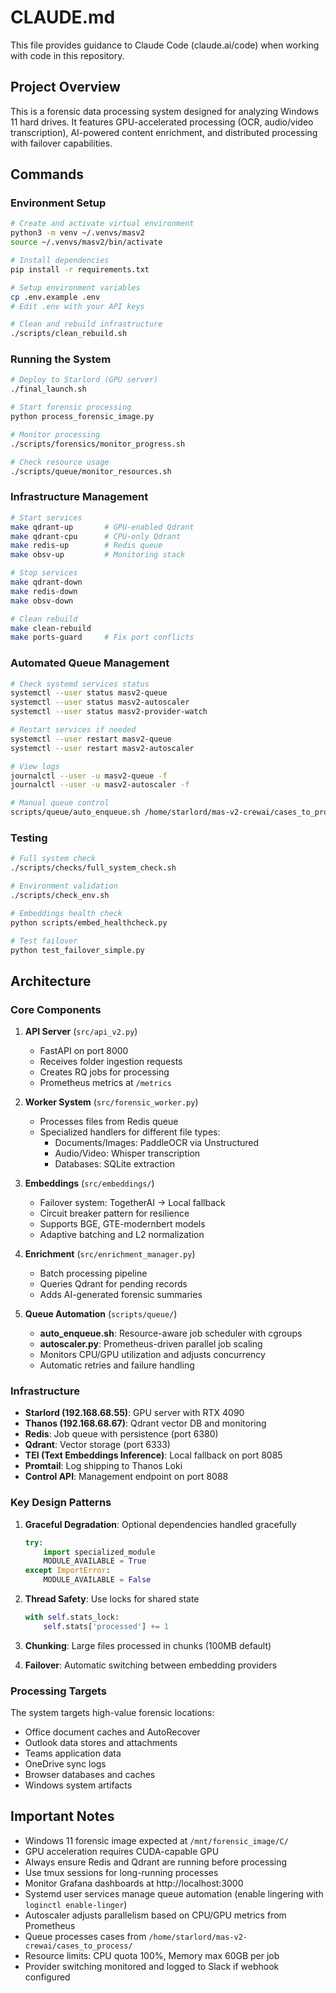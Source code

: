 # CLAUDE.md

This file provides guidance to Claude Code (claude.ai/code) when working with code in this repository.

## Project Overview

This is a forensic data processing system designed for analyzing Windows 11 hard drives. It features GPU-accelerated processing (OCR, audio/video transcription), AI-powered content enrichment, and distributed processing with failover capabilities.

## Commands

### Environment Setup
```bash
# Create and activate virtual environment
python3 -m venv ~/.venvs/masv2
source ~/.venvs/masv2/bin/activate

# Install dependencies
pip install -r requirements.txt

# Setup environment variables
cp .env.example .env
# Edit .env with your API keys

# Clean and rebuild infrastructure
./scripts/clean_rebuild.sh
```

### Running the System
```bash
# Deploy to Starlord (GPU server)
./final_launch.sh

# Start forensic processing
python process_forensic_image.py

# Monitor processing
./scripts/forensics/monitor_progress.sh

# Check resource usage
./scripts/queue/monitor_resources.sh
```

### Infrastructure Management
```bash
# Start services
make qdrant-up       # GPU-enabled Qdrant
make qdrant-cpu      # CPU-only Qdrant
make redis-up        # Redis queue
make obsv-up         # Monitoring stack

# Stop services
make qdrant-down
make redis-down
make obsv-down

# Clean rebuild
make clean-rebuild
make ports-guard     # Fix port conflicts
```

### Automated Queue Management
```bash
# Check systemd services status
systemctl --user status masv2-queue
systemctl --user status masv2-autoscaler
systemctl --user status masv2-provider-watch

# Restart services if needed
systemctl --user restart masv2-queue
systemctl --user restart masv2-autoscaler

# View logs
journalctl --user -u masv2-queue -f
journalctl --user -u masv2-autoscaler -f

# Manual queue control
scripts/queue/auto_enqueue.sh /home/starlord/mas-v2-crewai/cases_to_process
```

### Testing
```bash
# Full system check
./scripts/checks/full_system_check.sh

# Environment validation
./scripts/check_env.sh

# Embeddings health check
python scripts/embed_healthcheck.py

# Test failover
python test_failover_simple.py
```

## Architecture

### Core Components

1. **API Server** (`src/api_v2.py`)
   - FastAPI on port 8000
   - Receives folder ingestion requests
   - Creates RQ jobs for processing
   - Prometheus metrics at `/metrics`

2. **Worker System** (`src/forensic_worker.py`)
   - Processes files from Redis queue
   - Specialized handlers for different file types:
     - Documents/Images: PaddleOCR via Unstructured
     - Audio/Video: Whisper transcription
     - Databases: SQLite extraction

3. **Embeddings** (`src/embeddings/`)
   - Failover system: TogetherAI → Local fallback
   - Circuit breaker pattern for resilience
   - Supports BGE, GTE-modernbert models
   - Adaptive batching and L2 normalization

4. **Enrichment** (`src/enrichment_manager.py`)
   - Batch processing pipeline
   - Queries Qdrant for pending records
   - Adds AI-generated forensic summaries

5. **Queue Automation** (`scripts/queue/`)
   - **auto_enqueue.sh**: Resource-aware job scheduler with cgroups
   - **autoscaler.py**: Prometheus-driven parallel job scaling
   - Monitors CPU/GPU utilization and adjusts concurrency
   - Automatic retries and failure handling

### Infrastructure

- **Starlord (192.168.68.55)**: GPU server with RTX 4090
- **Thanos (192.168.68.67)**: Qdrant vector DB and monitoring
- **Redis**: Job queue with persistence (port 6380)
- **Qdrant**: Vector storage (port 6333)
- **TEI (Text Embeddings Inference)**: Local fallback on port 8085
- **Promtail**: Log shipping to Thanos Loki
- **Control API**: Management endpoint on port 8088

### Key Design Patterns

1. **Graceful Degradation**: Optional dependencies handled gracefully
   ```python
   try:
       import specialized_module
       MODULE_AVAILABLE = True
   except ImportError:
       MODULE_AVAILABLE = False
   ```

2. **Thread Safety**: Use locks for shared state
   ```python
   with self.stats_lock:
       self.stats['processed'] += 1
   ```

3. **Chunking**: Large files processed in chunks (100MB default)

4. **Failover**: Automatic switching between embedding providers

### Processing Targets

The system targets high-value forensic locations:
- Office document caches and AutoRecover
- Outlook data stores and attachments
- Teams application data
- OneDrive sync logs
- Browser databases and caches
- Windows system artifacts

## Important Notes

- Windows 11 forensic image expected at `/mnt/forensic_image/C/`
- GPU acceleration requires CUDA-capable GPU
- Always ensure Redis and Qdrant are running before processing
- Use tmux sessions for long-running processes
- Monitor Grafana dashboards at http://localhost:3000
- Systemd user services manage queue automation (enable lingering with `loginctl enable-linger`)
- Autoscaler adjusts parallelism based on CPU/GPU metrics from Prometheus
- Queue processes cases from `/home/starlord/mas-v2-crewai/cases_to_process/`
- Resource limits: CPU quota 100%, Memory max 60GB per job
- Provider switching monitored and logged to Slack if webhook configured